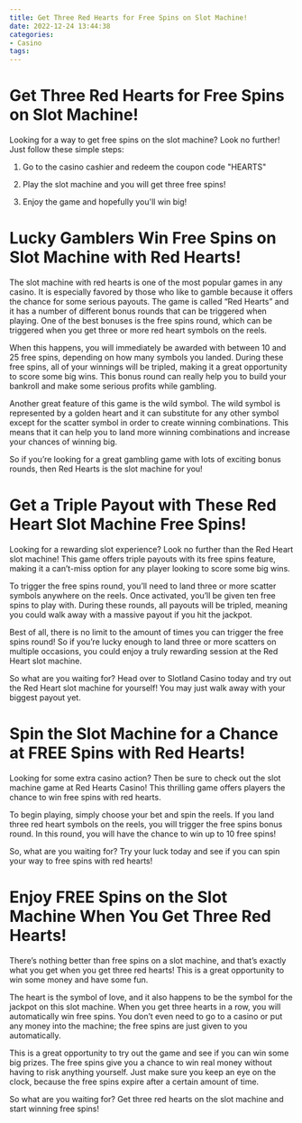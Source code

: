 ```yaml
---
title: Get Three Red Hearts for Free Spins on Slot Machine!
date: 2022-12-24 13:44:38
categories:
- Casino
tags:
---
```



#  Get Three Red Hearts for Free Spins on Slot Machine!

Looking for a way to get free spins on the slot machine? Look no further! Just follow these simple steps:

1. Go to the casino cashier and redeem the coupon code "HEARTS"

2. Play the slot machine and you will get three free spins!

3. Enjoy the game and hopefully you'll win big!

#  Lucky Gamblers Win Free Spins on Slot Machine with Red Hearts!

The slot machine with red hearts is one of the most popular games in any casino. It is especially favored by those who like to gamble because it offers the chance for some serious payouts. The game is called “Red Hearts” and it has a number of different bonus rounds that can be triggered when playing. One of the best bonuses is the free spins round, which can be triggered when you get three or more red heart symbols on the reels.

When this happens, you will immediately be awarded with between 10 and 25 free spins, depending on how many symbols you landed. During these free spins, all of your winnings will be tripled, making it a great opportunity to score some big wins. This bonus round can really help you to build your bankroll and make some serious profits while gambling.

Another great feature of this game is the wild symbol. The wild symbol is represented by a golden heart and it can substitute for any other symbol except for the scatter symbol in order to create winning combinations. This means that it can help you to land more winning combinations and increase your chances of winning big.

So if you’re looking for a great gambling game with lots of exciting bonus rounds, then Red Hearts is the slot machine for you!

#  Get a Triple Payout with These Red Heart Slot Machine Free Spins!

Looking for a rewarding slot experience? Look no further than the Red Heart slot machine! This game offers triple payouts with its free spins feature, making it a can’t-miss option for any player looking to score some big wins.

To trigger the free spins round, you’ll need to land three or more scatter symbols anywhere on the reels. Once activated, you’ll be given ten free spins to play with. During these rounds, all payouts will be tripled, meaning you could walk away with a massive payout if you hit the jackpot.

Best of all, there is no limit to the amount of times you can trigger the free spins round! So if you’re lucky enough to land three or more scatters on multiple occasions, you could enjoy a truly rewarding session at the Red Heart slot machine.

So what are you waiting for? Head over to Slotland Casino today and try out the Red Heart slot machine for yourself! You may just walk away with your biggest payout yet.

#  Spin the Slot Machine for a Chance at FREE Spins with Red Hearts! 

Looking for some extra casino action? Then be sure to check out the slot machine game at Red Hearts Casino! This thrilling game offers players the chance to win free spins with red hearts.

To begin playing, simply choose your bet and spin the reels. If you land three red heart symbols on the reels, you will trigger the free spins bonus round. In this round, you will have the chance to win up to 10 free spins!

So, what are you waiting for? Try your luck today and see if you can spin your way to free spins with red hearts!

#  Enjoy FREE Spins on the Slot Machine When You Get Three Red Hearts!

There’s nothing better than free spins on a slot machine, and that’s exactly what you get when you get three red hearts! This is a great opportunity to win some money and have some fun.

The heart is the symbol of love, and it also happens to be the symbol for the jackpot on this slot machine. When you get three hearts in a row, you will automatically win free spins. You don’t even need to go to a casino or put any money into the machine; the free spins are just given to you automatically.

This is a great opportunity to try out the game and see if you can win some big prizes. The free spins give you a chance to win real money without having to risk anything yourself. Just make sure you keep an eye on the clock, because the free spins expire after a certain amount of time.

So what are you waiting for? Get three red hearts on the slot machine and start winning free spins!